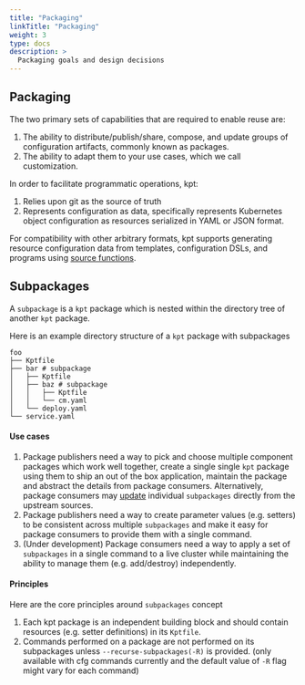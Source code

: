 ```yaml
---
title: "Packaging"
linkTitle: "Packaging"
weight: 3
type: docs
description: >
  Packaging goals and design decisions
---
```


## Packaging

The two primary sets of capabilities that are required to enable reuse are:

1. The ability to distribute/publish/share, compose, and update groups of
   configuration artifacts, commonly known as packages.
2. The ability to adapt them to your use cases, which we call customization.

In order to facilitate programmatic operations, kpt:

1. Relies upon git as the source of truth
2. Represents configuration as data, specifically represents Kubernetes object
   configuration as resources serialized in YAML or JSON format.

For compatibility with other arbitrary formats, kpt supports generating
resource configuration data from templates, configuration DSLs, and programs
using [source functions].

## Subpackages

A `subpackage` is a `kpt` package which is nested within the directory tree of
another `kpt` package.

Here is an example directory structure of a `kpt` package with subpackages

```shell
foo
├── Kptfile
├── bar # subpackage
│   ├── Kptfile
│   ├── baz # subpackage
│   │   ├── Kptfile
│   │   └── cm.yaml
│   └── deploy.yaml
└── service.yaml
```

#### Use cases

1. Package publishers need a way to pick and choose multiple component packages
   which work well together, create a single single `kpt` package using them to
   ship an out of the box application, maintain the package and abstract the
   details from package consumers. Alternatively, package consumers may [update]
   individual `subpackages` directly from the upstream sources.
2. Package publishers need a way to create parameter values (e.g. setters) to
   be consistent across multiple `subpackages` and make it easy for package
   consumers to provide them with a single command.
3. (Under development) Package consumers need a way to apply a set of
   `subpackages` in a single command to a live cluster while maintaining
   the ability to manage them (e.g. add/destroy) independently.

#### Principles

Here are the core principles around `subpackages` concept

1. Each kpt package is an independent building block and should contain resources
   (e.g. setter definitions) in its `Kptfile`.
2. Commands performed on a package are not performed on its subpackages unless
   `--recurse-subpackages(-R)` is provided. (only available with cfg commands currently
   and the default value of `-R` flag might vary for each command)

[source functions]: /concepts/functions/#source-function
[update]: /guides/consumer/update/
